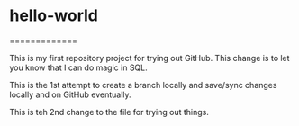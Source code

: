 # hello-world
=============

This is my first repository project for trying out GitHub. 
This change is to let you know that I can do magic in SQL.

This is the 1st attempt to create a branch locally and save/sync changes locally and on GitHub eventually.

This is teh 2nd change to the file for trying out things. 

